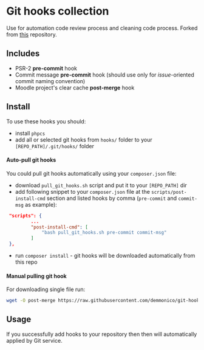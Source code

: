 # Git hooks collection

Use for automation code review process and cleaning code process.
Forked from [this](https://github.com/demmonico/bash) repository.


## Includes

 - PSR-2 **pre-commit** hook
 - Commit message **pre-commit** hook (should use only for *issue*-oriented commit naming convention)
 - Moodle project's clear cache **post-merge** hook


## Install

To use these hooks you should:
 - install `phpcs`
 - add all or selected git hooks from `hooks/` folder to your `[REPO_PATH]/.git/hooks/` folder
 

#### Auto-pull git hooks

You could pull git hooks automatically using your `composer.json` file:
 - download `pull_git_hooks.sh` script and put it to your `[REPO_PATH]` dir
 - add following snippet to your `composer.json` file at the `scripts/post-install-cmd` section and listed hooks by comma (`pre-commit` and `commit-msg` as example):
```json
 "scripts": {
         ...
         "post-install-cmd": [
             "bash pull_git_hooks.sh pre-commit commit-msg"
         ]
 },
```
 - run `composer install` - git hooks will be downloaded automatically from this repo 


#### Manual pulling git hook

For downloading single file run:

```sh
wget -O post-merge https://raw.githubusercontent.com/demmonico/git-hooks/master/hooks/post-merge && chmod +x post-merge
```

 
## Usage

If you successfully add hooks to your repository then then will automatically applied by Git service.